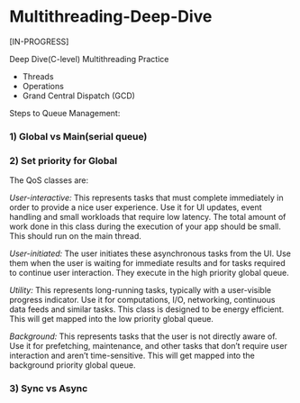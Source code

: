 # Multithreading-Deep-Dive
[IN-PROGRESS]


Deep Dive(C-level) Multithreading Practice
- Threads
- Operations
- Grand Central Dispatch (GCD)


Steps to Queue Management:
### 1) Global vs Main(serial queue)
### 2) Set priority for Global

The QoS classes are:

*User-interactive:* This represents tasks that must complete immediately in order to provide a nice user experience. Use it for UI updates, event handling and small workloads that require low latency. The total amount of work done in this class during the execution of your app should be small. This should run on the main thread.

*User-initiated:* The user initiates these asynchronous tasks from the UI. Use them when the user is waiting for immediate results and for tasks required to continue user interaction. They execute in the high priority global queue.

*Utility:* This represents long-running tasks, typically with a user-visible progress indicator. Use it for computations, I/O, networking, continuous data feeds and similar tasks. This class is designed to be energy efficient. This will get mapped into the low priority global queue.

*Background:* This represents tasks that the user is not directly aware of. Use it for prefetching, maintenance, and other tasks that don’t require user interaction and aren’t time-sensitive. This will get mapped into the background priority global queue.


### 3) Sync vs Async


